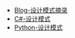 - [Blog-设计模式摘录](http://blog.wuwenxiang.net/Design-Pattern)
- [C#-设计模式](https://github.com/wu-wenxiang/Training-DesignPattern-Public/tree/master/CSharp)
- [Python-设计模式](https://github.com/wu-wenxiang/Training-DesignPattern-Public/tree/master/Python)